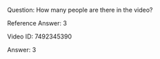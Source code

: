Question: How many people are there in the video?

Reference Answer: 3

Video ID: 7492345390

Answer: 3

